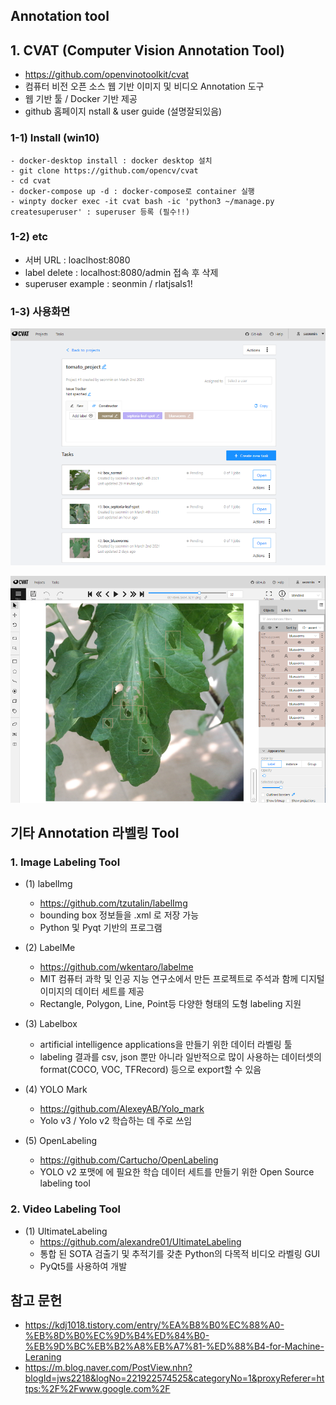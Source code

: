 ## Annotation tool

## 1. CVAT (Computer Vision Annotation Tool)
- https://github.com/openvinotoolkit/cvat
- 컴퓨터 비전 오픈 소스 웹 기반 이미지 및 비디오 Annotation 도구
- 웹 기반 툴 / Docker 기반 제공
- github 홈페이지 nstall & user guide (설명잘되있음)

### 1-1) Install (win10)
    - docker-desktop install : docker desktop 설치
    - git clone https://github.com/opencv/cvat
    - cd cvat
    - docker-compose up -d : docker-compose로 container 실행
    - winpty docker exec -it cvat bash -ic 'python3 ~/manage.py createsuperuser' : superuser 등록 (필수!!)

### 1-2) etc
- 서버 URL : loaclhost:8080
- label delete : localhost:8080/admin 접속 후 삭제
- superuser example : seonmin / rlatjsals1!

### 1-3) 사용화면

![cvat1](readme_img/cvat1.PNG)

![cvat2](readme_img/cvat2.PNG)


## 기타 Annotation 라벨링 Tool

### 1. Image Labeling Tool
- (1) labelImg
    - https://github.com/tzutalin/labelImg
    - bounding box 정보들을 .xml 로 저장 가능
    - Python 및 Pyqt 기반의 프로그램
    
- (2) LabelMe
    - https://github.com/wkentaro/labelme
    - MIT 컴퓨터 과학 및 인공 지능 연구소에서 만든 프로젝트로 주석과 함께 디지털 이미지의 데이터 세트를 제공
    - Rectangle, Polygon, Line, Point등 다양한 형태의 도형 labeling 지원

- (3) Labelbox
    - artificial intelligence applications을 만들기 위한 데이터 라벨링 툴
    - labeling 결과를 csv, json 뿐만 아니라 일반적으로 많이 사용하는 데이터셋의 format(COCO, VOC, TFRecord) 등으로 export할 수 있음
    
- (4) YOLO Mark
    - https://github.com/AlexeyAB/Yolo_mark
    - Yolo v3 / Yolo v2 학습하는 데 주로 쓰임
    
- (5) OpenLabeling
    - https://github.com/Cartucho/OpenLabeling
    - YOLO v2 포맷에 에 필요한 학습 데이터 세트를 만들기 위한 Open Source labeling tool
    
### 2. Video Labeling Tool
- (1) UltimateLabeling
    - https://github.com/alexandre01/UltimateLabeling
    - 통합 된 SOTA 검출기 및 추적기를 갖춘 Python의 다목적 비디오 라벨링 GUI
    - PyQt5를 사용하여 개발

## 참고 문헌
- https://kdj1018.tistory.com/entry/%EA%B8%B0%EC%88%A0-%EB%8D%B0%EC%9D%B4%ED%84%B0-%EB%9D%BC%EB%B2%A8%EB%A7%81-%ED%88%B4-for-Machine-Leraning
- https://m.blog.naver.com/PostView.nhn?blogId=jws2218&logNo=221922574525&categoryNo=1&proxyReferer=https:%2F%2Fwww.google.com%2F